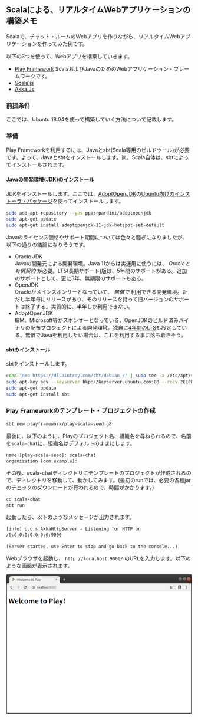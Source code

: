## Scalaによる、リアルタイムWebアプリケーションの構築メモ

Scalaで、チャット・ルームのWebアプリを作りながら、リアルタイムWebアプリケーションを作ってみた例です。

以下の3つを使って、Webアプリを構築していきます。
* [Play Framework](https://www.playframework.com/)
  ScalaおよびJavaのためのWebアプリケーション・フレームワークです。
* [Scala.js](https://www.scala-js.org/)
* [Akka.Js](https://github.com/akka-js/akka.js)

### 前提条件

ここでは、Ubuntu 18.04を使って構築していく方法について記載します。

### 準備

Play Frameworkを利用するには、Javaとsbt(Scala等用のビルドツール)が必要です。よって、Javaとsbtをインストールします。尚、Scala自体は、sbtによってインストールされます。

#### Javaの開発環境(JDK)のインストール

JDKをインストールします。ここでは、[AdoptOpenJDK](https://adoptopenjdk.net/)の[Ubuntu向けのインストーラ・パッケージ](https://github.com/rpardini/adoptopenjdk-deb-installer)を使ってインストールします。

```bash
sudo add-apt-repository --yes ppa:rpardini/adoptopenjdk
sudo apt-get update
sudo apt-get install adoptopenjdk-11-jdk-hotspot-set-default
```

Javaのライセンス価格やサポート期間については色々と騒ぎになりましたが、以下の通りの結論になりそうです。
* Oracle JDK  
  Javaの開発元による開発環境。Java 11からは実運用に使うには、 *Oracleと有償契約* が必要。LTS(長期サポート)版は、5年間のサポートがある。追加のサポートとして、更に3年、無期限のサポートもある。
* OpenJDK  
  Oracleがメインスポンサーとなっていて、 *無償で* 利用できる開発環境。ただし半年毎にリリースがあり、そのリリースを持って旧バージョンのサポートは終了する。実質的に、半年しか利用できない。
* AdoptOpenJDK  
  IBM、Microsoft等がスポンサーとなっている、OpenJDKのビルド済みバイナリの配布プロジェクトによる開発環境。独自に[4年間のLTS](https://adoptopenjdk.net/support.html#roadmap)も設定している。無償でJavaを利用したい場合は、これを利用する事に落ち着きそう。

#### sbtのインストール

sbtをインストールします。

```bash
echo "deb https://dl.bintray.com/sbt/debian /" | sudo tee -a /etc/apt/sources.list.d/sbt.list
sudo apt-key adv --keyserver hkp://keyserver.ubuntu.com:80 --recv 2EE0EA64E40A89B84B2DF73499E82A75642AC823
sudo apt-get update
sudo apt-get install sbt
```

### Play Frameworkのテンプレート・プロジェクトの作成

```bash
sbt new playframework/play-scala-seed.g8
```

最後に、以下のように、Playのプロジェクト名、組織名を尋ねられるので、名前を`scala-chat`に、組織名はデフォルトのままにします。

```
name [play-scala-seed]: scala-chat
organization [com.example]: 
```

その後、scala-chatディレクトリにテンプレートのプロジェクトが作成されるので、ディレクトリを移動して、動かしてみます。(最初のrunでは、必要の各種jarのチェックのダウンロードが行われるので、時間がかかります。)

```
cd scala-chat
sbt run
```

起動したら、以下のようなメッセージが出力されます。

```
[info] p.c.s.AkkaHttpServer - Listening for HTTP on /0:0:0:0:0:0:0:0:9000

(Server started, use Enter to stop and go back to the console...)
```

Webブラウザを起動し、 `http://localhost:9000/` のURLを入力します。以下のような画面が表示されます。

![Welcome To Play](./assets/imgs/WelcomeToPlay.png "Welcome To Play")



